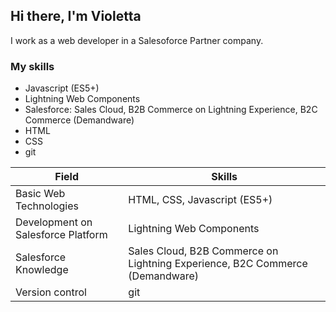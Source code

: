## Hi there, I'm Violetta

I work as a web developer in a Salesoforce Partner company. 

### My skills

- Javascript (ES5+)
- Lightning Web Components
- Salesforce: Sales Cloud, B2B Commerce on Lightning Experience, B2C Commerce (Demandware)
- HTML
- CSS
- git

| Field      | Skills |
| ----------- | ----------- |
| Basic Web Technologies      | HTML, CSS, Javascript (ES5+)       |
| Development on Salesforce Platform   | Lightning Web Components        |
| Salesforce Knowledge   | Sales Cloud, B2B Commerce on Lightning Experience, B2C Commerce (Demandware)       |
| Version control   | git       |

